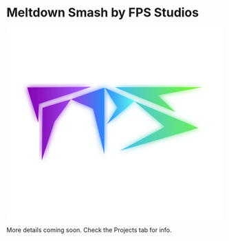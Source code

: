 # Meltdown Smash by FPS Studios

![FPS Logo](images/fps-logo.svg)

More details coming soon. Check the Projects tab for info.
